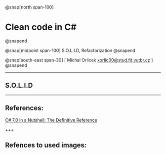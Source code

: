 ﻿@snap[north span-100]
# Clean code in C#
@snapend

@snap[midpoint span-100]
S.O.L.I.D, Refactorization
@snapend

@snap[south-east span-30]
[ Michal Orlicek <xorlic00@stud.fit.vutbr.cz> ]
@snapend


---
## S.O.L.I.D

---
## References:
[C# 7.0 in a Nutshell: The Definitive Reference](https://www.amazon.com/C-7-0-Nutshell-Definitive-Reference/dp/1491987650)  

+++
## Refences to used images:
